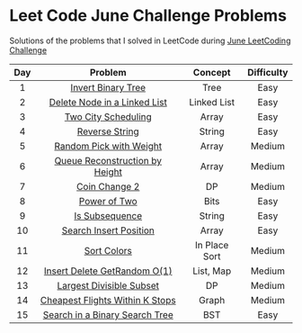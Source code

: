 # Leet Code June Challenge Problems
Solutions of the problems that I solved in LeetCode during [June LeetCoding Challenge](https://leetcode.com/explore/challenge/card/june-leetcoding-challenge)


| Day | Problem                                                                                 | Concept                    | Difficulty | 
| :--:|:--------------------------------------------------------------------------------------: | :-------------------------:| :---------:|
| 1   | [Invert Binary Tree](https://leetcode.com/problems/invert-binary-tree/)                   | Tree              |     Easy   |
| 2   | [Delete Node in a Linked List](https://leetcode.com/problems/delete-node-in-a-linked-list/solution/)| Linked List  |     Easy   |
| 3   | [Two City Scheduling](https://leetcode.com/problems/two-city-scheduling/)                   | Array              |     Easy   |
| 4   | [Reverse String](https://leetcode.com/problems/reverse-string/)                   | String              |     Easy   |
| 5   | [Random Pick with Weight](https://leetcode.com/problems/random-pick-with-weight/)              | Array           |     Medium   |
| 6   | [Queue Reconstruction by Height](https://leetcode.com/problems/queue-reconstruction-by-height/)  | Array           |     Medium | 
| 7   | [Coin Change 2](https://leetcode.com/problems/coin-change-2/)  | DP           |     Medium | 
| 8   | [Power of Two](https://leetcode.com/problems/power-of-two/)  | Bits           |     Easy | 
| 9   | [Is Subsequence](https://leetcode.com/problems/is-subsequence/)  | String           |     Easy | 
| 10   | [Search Insert Position](https://leetcode.com/problems/search-insert-position/)  | Array           |     Easy |
| 11   | [Sort Colors](https://leetcode.com/problems/sort-colors/)  | In Place Sort          |     Medium |
| 12   | [Insert Delete GetRandom O(1)](https://leetcode.com/problems/insert-delete-getrandom-o1/)  | List, Map        |     Medium |
| 13   | [Largest Divisible Subset](https://leetcode.com/problems/largest-divisible-subset/)  | DP        |     Medium |
| 14   | [Cheapest Flights Within K Stops](https://leetcode.com/problems/cheapest-flights-within-k-stops/)  | Graph        |     Medium |
| 15   | [Search in a Binary Search Tree](https://leetcode.com/problems/search-in-a-binary-search-tree/)  | BST        |     Easy |
